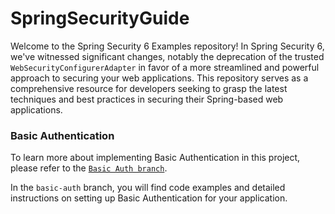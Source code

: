 # SpringSecurityGuide
Welcome to the Spring Security 6 Examples repository! In Spring Security 6, we've witnessed significant changes, notably the deprecation of the trusted `WebSecurityConfigurerAdapter` in favor of a more streamlined and powerful approach to securing your web applications. This repository serves as a comprehensive resource for developers seeking to grasp the latest techniques and best practices in securing their Spring-based web applications.

### Basic Authentication

To learn more about implementing Basic Authentication in this project, please refer to the [`Basic Auth branch`](https://github.com/BykaWF/SpringSecurityGuide/tree/Basic-Auth).

In the `basic-auth` branch, you will find code examples and detailed instructions on setting up Basic Authentication for your application.


